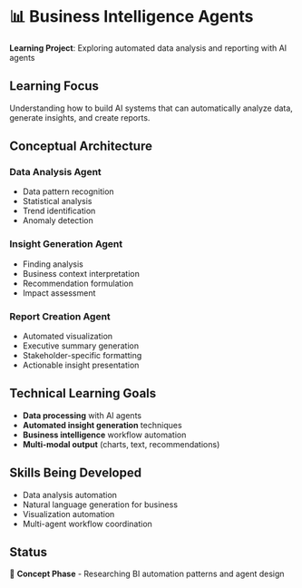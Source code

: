 ﻿# 📊 Business Intelligence Agents

**Learning Project**: Exploring automated data analysis and reporting with AI agents

## Learning Focus
Understanding how to build AI systems that can automatically analyze data, generate insights, and create reports.

## Conceptual Architecture

### Data Analysis Agent
- Data pattern recognition
- Statistical analysis
- Trend identification
- Anomaly detection

### Insight Generation Agent
- Finding analysis
- Business context interpretation
- Recommendation formulation
- Impact assessment

### Report Creation Agent
- Automated visualization
- Executive summary generation
- Stakeholder-specific formatting
- Actionable insight presentation

## Technical Learning Goals
- **Data processing** with AI agents
- **Automated insight generation** techniques
- **Business intelligence** workflow automation
- **Multi-modal output** (charts, text, recommendations)

## Skills Being Developed
- Data analysis automation
- Natural language generation for business
- Visualization automation
- Multi-agent workflow coordination

## Status
🔄 **Concept Phase** - Researching BI automation patterns and agent design
